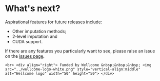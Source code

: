 # What's next?

Aspirational features for future releases include:
* Other imputation methods;
* 2-level imputation and
* CUDA support.

If there are any features you particularly want to see, please raise an issue on the [issues page](https://github.com/tom-metherell/Mice.jl/issues).

```@raw html
<br> <div align="right"> Funded by Wellcome &nbsp;&nbsp;&nbsp; <img src="../wellcome-logo-white.png" style="vertical-align:middle" alt="Wellcome logo" width="50" height="50"> </div>
```